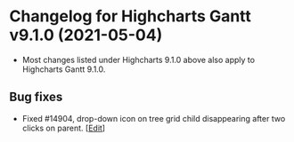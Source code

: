 # Changelog for Highcharts Gantt v9.1.0 (2021-05-04)

- Most changes listed under Highcharts 9.1.0 above also apply to Highcharts Gantt 9.1.0.

## Bug fixes
- Fixed #14904, drop-down icon on tree grid child disappearing after two clicks on parent. [<a href="https://github.com/highcharts/highcharts/pull/14945">Edit</a>]
